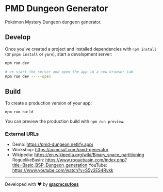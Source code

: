 # PMD Dungeon Generator

Pokémon Mystery Dungeon dungeon generator.

## Develop

Once you've created a project and installed dependencies with `npm install` (or `pnpm install` or `yarn`), start a development server:

```bash
npm run dev

# or start the server and open the app in a new browser tab
npm run dev -- --open
```

## Build

To create a production version of your app:

```bash
npm run build
```

You can preview the production build with `npm run preview`.

### External URLs

- Demo: <https://pmd-dungeon.netlify.app/>
- Workshop: <https://acmcsuf.com/pmd-generator>
- Wikipedia: <https://en.wikipedia.org/wiki/Binary_space_partitioning>
  RoguelikeBasin: <https://www.roguebasin.com/index.php?title=Basic_BSP_Dungeon_generation>
  YouTube: <https://www.youtube.com/watch?v=S5y3ES4Rvkk>

---

Developed with ❤️ by [**@acmcsufoss**](https://oss.acmcsuf.com)
